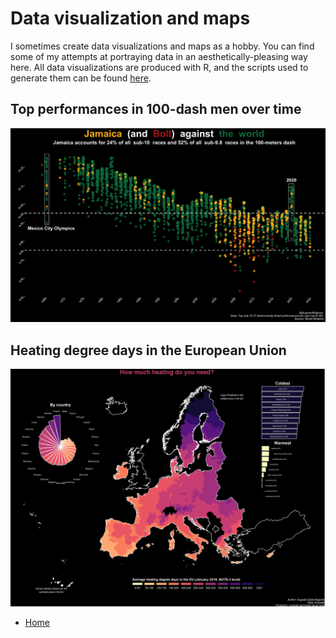 # Data visualization and maps

I sometimes create data visualizations and maps as a hobby. You can find some of my attempts at portraying data in an aesthetically-pleasing way here. All data visualizations are produced with R, and the scripts used to generate them can be found [here](https://github.com/ADR1993/heterogony-of-ends).  

## Top performances in 100-dash men over time

![data](assets/100m_dash.png)

## Heating degree days in the European Union

![data](assets/heating_map.jpg)

- [Home](README.md)

